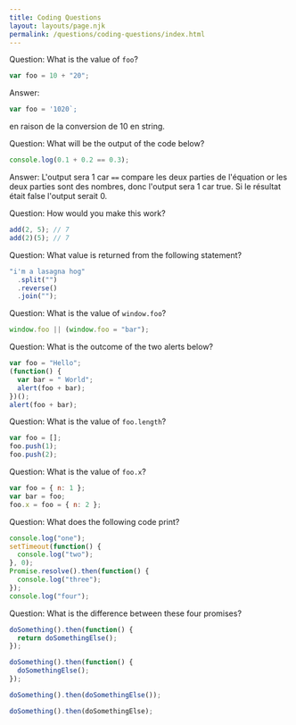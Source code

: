 ```yaml
---
title: Coding Questions
layout: layouts/page.njk
permalink: /questions/coding-questions/index.html
---
```


Question: What is the value of `foo`?

```javascript
var foo = 10 + "20";
```

Answer:

```javascript
var foo = '1020`;
```

en raison de la conversion de 10 en string.

Question: What will be the output of the code below?

```javascript
console.log(0.1 + 0.2 == 0.3);
```

Answer:
L'output sera 1 car `==` compare les deux parties de l'équation or les deux parties sont des nombres, donc l'output sera 1 car true. Si le résultat était false l'output serait 0.

Question: How would you make this work?

```javascript
add(2, 5); // 7
add(2)(5); // 7
```

Question: What value is returned from the following statement?

```javascript
"i'm a lasagna hog"
  .split("")
  .reverse()
  .join("");
```

Question: What is the value of `window.foo`?

```javascript
window.foo || (window.foo = "bar");
```

Question: What is the outcome of the two alerts below?

```javascript
var foo = "Hello";
(function() {
  var bar = " World";
  alert(foo + bar);
})();
alert(foo + bar);
```

Question: What is the value of `foo.length`?

```javascript
var foo = [];
foo.push(1);
foo.push(2);
```

Question: What is the value of `foo.x`?

```javascript
var foo = { n: 1 };
var bar = foo;
foo.x = foo = { n: 2 };
```

Question: What does the following code print?

```javascript
console.log("one");
setTimeout(function() {
  console.log("two");
}, 0);
Promise.resolve().then(function() {
  console.log("three");
});
console.log("four");
```

Question: What is the difference between these four promises?

```javascript
doSomething().then(function() {
  return doSomethingElse();
});

doSomething().then(function() {
  doSomethingElse();
});

doSomething().then(doSomethingElse());

doSomething().then(doSomethingElse);
```
